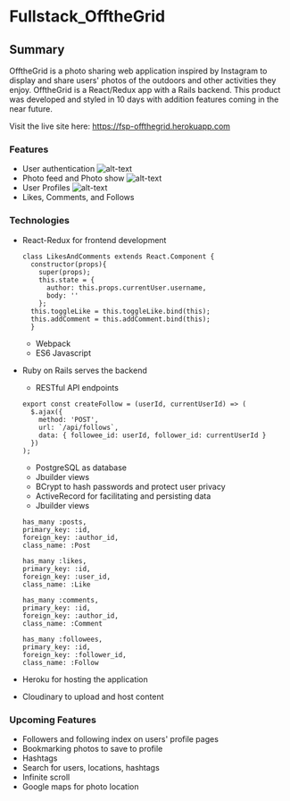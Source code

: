 # Fullstack_OfftheGrid

## Summary


OfftheGrid is a photo sharing web application inspired by Instagram to display and share users' photos of the outdoors and other activities they enjoy. OfftheGrid is a React/Redux app with a Rails backend. This product was developed and styled in 10 days with addition features coming in the near future.

Visit the live site here: https://fsp-offthegrid.herokuapp.com


### Features
* User authentication
![alt-text](http://res.cloudinary.com/dqhhpt0sj/image/upload/v1512172417/Screen_Shot_2017-12-01_at_3.49.37_PM_x1xkmf.png)
* Photo feed and Photo show
![alt-text](http://res.cloudinary.com/dqhhpt0sj/image/upload/v1512172417/Screen_Shot_2017-12-01_at_3.51.05_PM_fikehk.png)
* User Profiles
![alt-text](http://res.cloudinary.com/dqhhpt0sj/image/upload/v1512172417/Screen_Shot_2017-12-01_at_3.51.05_PM_fikehk.png)
* Likes, Comments, and Follows


### Technologies


* React-Redux for frontend development
    ```
    class LikesAndComments extends React.Component {
      constructor(props){
        super(props);
        this.state = {
          author: this.props.currentUser.username,
          body: ''
        };
      this.toggleLike = this.toggleLike.bind(this);
      this.addComment = this.addComment.bind(this);
      }
    ```
    * Webpack
    * ES6 Javascript

* Ruby on Rails serves the backend
    * RESTful API endpoints
    ```
    export const createFollow = (userId, currentUserId) => (
      $.ajax({
        method: 'POST',
        url: `/api/follows`,
        data: { followee_id: userId, follower_id: currentUserId }
      })
    );
    ```
    * PostgreSQL as database
    * Jbuilder views
    * BCrypt to hash passwords and protect user privacy
    * ActiveRecord for facilitating and persisting data
    * Jbuilder views
    ```
    has_many :posts,
    primary_key: :id,
    foreign_key: :author_id,
    class_name: :Post

    has_many :likes,
    primary_key: :id,
    foreign_key: :user_id,
    class_name: :Like

    has_many :comments,
    primary_key: :id,
    foreign_key: :author_id,
    class_name: :Comment

    has_many :followees,
    primary_key: :id,
    foreign_key: :follower_id,
    class_name: :Follow

    ```
* Heroku for hosting the application
* Cloudinary to upload and host content


### Upcoming Features


* Followers and following index on users' profile pages
* Bookmarking photos to save to profile
* Hashtags
* Search for users, locations, hashtags
* Infinite scroll
* Google maps for photo location
